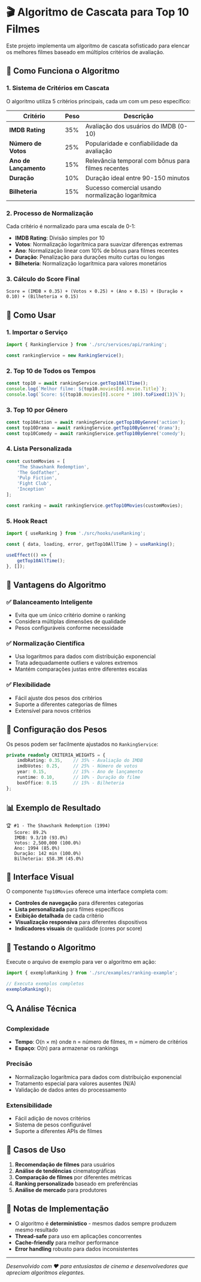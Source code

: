 # 🎬 Algoritmo de Cascata para Top 10 Filmes

Este projeto implementa um algoritmo de cascata sofisticado para elencar os melhores filmes baseado em múltiplos critérios de avaliação.

## 🧠 Como Funciona o Algoritmo

### 1. **Sistema de Critérios em Cascata**

O algoritmo utiliza 5 critérios principais, cada um com um peso específico:

| Critério | Peso | Descrição |
|----------|------|-----------|
| **IMDB Rating** | 35% | Avaliação dos usuários do IMDB (0-10) |
| **Número de Votos** | 25% | Popularidade e confiabilidade da avaliação |
| **Ano de Lançamento** | 15% | Relevância temporal com bônus para filmes recentes |
| **Duração** | 10% | Duração ideal entre 90-150 minutos |
| **Bilheteria** | 15% | Sucesso comercial usando normalização logarítmica |

### 2. **Processo de Normalização**

Cada critério é normalizado para uma escala de 0-1:

- **IMDB Rating**: Divisão simples por 10
- **Votos**: Normalização logarítmica para suavizar diferenças extremas
- **Ano**: Normalização linear com 10% de bônus para filmes recentes
- **Duração**: Penalização para durações muito curtas ou longas
- **Bilheteria**: Normalização logarítmica para valores monetários

### 3. **Cálculo do Score Final**

```
Score = (IMDB × 0.35) + (Votos × 0.25) + (Ano × 0.15) + (Duração × 0.10) + (Bilheteria × 0.15)
```

## 🚀 Como Usar

### 1. **Importar o Serviço**

```typescript
import { RankingService } from './src/services/api/ranking';

const rankingService = new RankingService();
```

### 2. **Top 10 de Todos os Tempos**

```typescript
const top10 = await rankingService.getTop10AllTime();
console.log(`Melhor filme: ${top10.movies[0].movie.Title}`);
console.log(`Score: ${(top10.movies[0].score * 100).toFixed(1)}%`);
```

### 3. **Top 10 por Gênero**

```typescript
const top10Action = await rankingService.getTop10ByGenre('action');
const top10Drama = await rankingService.getTop10ByGenre('drama');
const top10Comedy = await rankingService.getTop10ByGenre('comedy');
```

### 4. **Lista Personalizada**

```typescript
const customMovies = [
    'The Shawshank Redemption',
    'The Godfather',
    'Pulp Fiction',
    'Fight Club',
    'Inception'
];

const ranking = await rankingService.getTop10Movies(customMovies);
```

### 5. **Hook React**

```typescript
import { useRanking } from './src/hooks/useRanking';

const { data, loading, error, getTop10AllTime } = useRanking();

useEffect(() => {
    getTop10AllTime();
}, []);
```

## 🎯 Vantagens do Algoritmo

### ✅ **Balanceamento Inteligente**
- Evita que um único critério domine o ranking
- Considera múltiplas dimensões de qualidade
- Pesos configuráveis conforme necessidade

### ✅ **Normalização Científica**
- Usa logaritmos para dados com distribuição exponencial
- Trata adequadamente outliers e valores extremos
- Mantém comparações justas entre diferentes escalas

### ✅ **Flexibilidade**
- Fácil ajuste dos pesos dos critérios
- Suporte a diferentes categorias de filmes
- Extensível para novos critérios

## 🔧 Configuração dos Pesos

Os pesos podem ser facilmente ajustados no `RankingService`:

```typescript
private readonly CRITERIA_WEIGHTS = {
    imdbRating: 0.35,    // 35% - Avaliação do IMDB
    imdbVotes: 0.25,     // 25% - Número de votos
    year: 0.15,          // 15% - Ano de lançamento
    runtime: 0.10,       // 10% - Duração do filme
    boxOffice: 0.15      // 15% - Bilheteria
};
```

## 📊 Exemplo de Resultado

```
🏆 #1 - The Shawshank Redemption (1994)
   Score: 89.2%
   IMDB: 9.3/10 (93.0%)
   Votos: 2,500,000 (100.0%)
   Ano: 1994 (85.0%)
   Duração: 142 min (100.0%)
   Bilheteria: $58.3M (45.0%)
```

## 🎨 Interface Visual

O componente `Top10Movies` oferece uma interface completa com:

- **Controles de navegação** para diferentes categorias
- **Lista personalizada** para filmes específicos
- **Exibição detalhada** de cada critério
- **Visualização responsiva** para diferentes dispositivos
- **Indicadores visuais** de qualidade (cores por score)

## 🧪 Testando o Algoritmo

Execute o arquivo de exemplo para ver o algoritmo em ação:

```typescript
import { exemploRanking } from './src/examples/ranking-example';

// Executa exemplos completos
exemploRanking();
```

## 🔍 Análise Técnica

### **Complexidade**
- **Tempo**: O(n × m) onde n = número de filmes, m = número de critérios
- **Espaço**: O(n) para armazenar os rankings

### **Precisão**
- Normalização logarítmica para dados com distribuição exponencial
- Tratamento especial para valores ausentes (N/A)
- Validação de dados antes do processamento

### **Extensibilidade**
- Fácil adição de novos critérios
- Sistema de pesos configurável
- Suporte a diferentes APIs de filmes

## 🌟 Casos de Uso

1. **Recomendação de filmes** para usuários
2. **Análise de tendências** cinematográficas
3. **Comparação de filmes** por diferentes métricas
4. **Ranking personalizado** baseado em preferências
5. **Análise de mercado** para produtores

## 📝 Notas de Implementação

- O algoritmo é **determinístico** - mesmos dados sempre produzem mesmo resultado
- **Thread-safe** para uso em aplicações concorrentes
- **Cache-friendly** para melhor performance
- **Error handling** robusto para dados inconsistentes

---

*Desenvolvido com ❤️ para entusiastas de cinema e desenvolvedores que apreciam algoritmos elegantes.*
